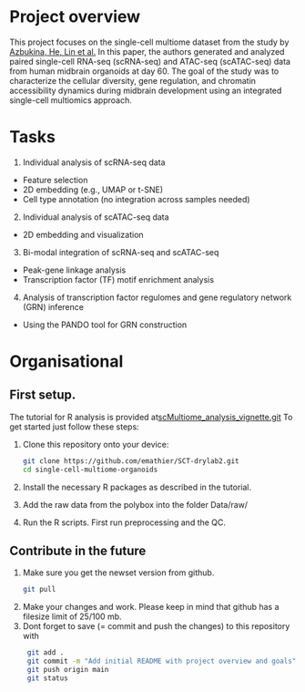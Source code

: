 # Project overview
This project focuses on the single-cell multiome dataset from the study by [Azbukina, He, Lin et al.](https://doi.org/10.1101/2025.03.20.644368)
In this paper, the authors generated and analyzed paired single-cell RNA-seq (scRNA-seq) and ATAC-seq (scATAC-seq) data from human midbrain organoids at day 60. 
The goal of the study was to characterize the cellular diversity, gene regulation, and chromatin accessibility dynamics during midbrain development using an integrated single-cell multiomics approach.

# Tasks
1. Individual analysis of scRNA-seq data
  - Feature selection
  - 2D embedding (e.g., UMAP or t-SNE)
  - Cell type annotation (no integration across samples needed)

2. Individual analysis of scATAC-seq data
  - 2D embedding and visualization

3. Bi-modal integration of scRNA-seq and scATAC-seq
  - Peak-gene linkage analysis
  - Transcription factor (TF) motif enrichment analysis

4. Analysis of transcription factor regulomes and gene regulatory network (GRN) inference
  - Using the PANDO tool for GRN construction


# Organisational
## First setup.
The tutorial for R analysis is provided at[scMultiome_analysis_vignette.git](https://github.com/quadbio/scMultiome_analysis_vignette.git)
To get started just follow these steps:

1. Clone this repository onto your device:
   ```bash
   git clone https://github.com/emathier/SCT-drylab2.git
   cd single-cell-multiome-organoids

2. Install the necessary R packages as described in the tutorial.

3. Add the raw data from the polybox into the folder Data/raw/

4. Run the R scripts. First run preprocessing and the QC.

## Contribute in the future
1. Make sure you get the newset version from github.
   ```bash
   git pull
2. Make your changes and work. Please keep in mind that github has a filesize limit of 25/100 mb.
3. Dont forget to save (= commit and push the changes) to this repository with
   ```bash
    git add .
    git commit -m "Add initial README with project overview and goals"
    git push origin main
    git status
